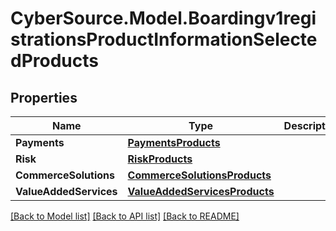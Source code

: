 # CyberSource.Model.Boardingv1registrationsProductInformationSelectedProducts
## Properties

Name | Type | Description | Notes
------------ | ------------- | ------------- | -------------
**Payments** | [**PaymentsProducts**](PaymentsProducts.md) |  | [optional] 
**Risk** | [**RiskProducts**](RiskProducts.md) |  | [optional] 
**CommerceSolutions** | [**CommerceSolutionsProducts**](CommerceSolutionsProducts.md) |  | [optional] 
**ValueAddedServices** | [**ValueAddedServicesProducts**](ValueAddedServicesProducts.md) |  | [optional] 

[[Back to Model list]](../README.md#documentation-for-models) [[Back to API list]](../README.md#documentation-for-api-endpoints) [[Back to README]](../README.md)

